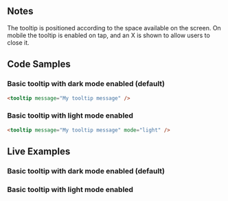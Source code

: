 ## Notes

The tooltip is positioned according to the space available on the screen. On mobile the tooltip is enabled on tap, and an X is shown to allow users to close it.

## Code Samples

### Basic tooltip with dark mode enabled (default)

```html
<tooltip message="My tooltip message" />
```

### Basic tooltip with light mode enabled

```html
<tooltip message="My tooltip message" mode="light" />
```

## Live Examples

### Basic tooltip with dark mode enabled (default)

<example name="Tooltip1" height="300"></example>

### Basic tooltip with light mode enabled

<example name="Tooltip2" height="300"></example>
